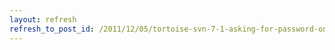 ```yaml
---
layout: refresh
refresh_to_post_id: /2011/12/05/tortoise-svn-7-1-asking-for-password-on-windows-7
---
```

